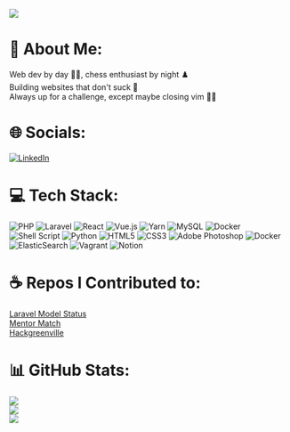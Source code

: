 ![](https://raw.githubusercontent.com/alhelwany/alhelwany/main/Hello%20You.png)

# 💫 About Me:
Web dev by day 🧑‍💻, chess enthusiast by night ♟️<br>Building websites that don't suck 🤞<br>Always up for a challenge, except maybe closing vim 🙅‍♂️<br>

# 🌐 Socials:
[![LinkedIn](https://img.shields.io/badge/LinkedIn-%230077B5.svg?logo=linkedin&logoColor=white)](https://linkedin.com/in/alhelwany) 

# 💻 Tech Stack:
![PHP](https://img.shields.io/badge/php-%23777BB4.svg?style=for-the-badge&logo=php&logoColor=white) ![Laravel](https://img.shields.io/badge/laravel-%23FF2D20.svg?style=for-the-badge&logo=laravel&logoColor=white) ![React](https://img.shields.io/badge/react-%2320232a.svg?style=for-the-badge&logo=react&logoColor=%2361DAFB) ![Vue.js](https://img.shields.io/badge/vue.js-%2335495e.svg?style=for-the-badge&logo=vuedotjs&logoColor=%234FC08D) ![Yarn](https://img.shields.io/badge/yarn-%232C8EBB.svg?style=for-the-badge&logo=yarn&logoColor=white) ![MySQL](https://img.shields.io/badge/mysql-%2300000f.svg?style=for-the-badge&logo=mysql&logoColor=white) ![Docker](https://img.shields.io/badge/docker-%230db7ed.svg?style=for-the-badge&logo=docker&logoColor=white) ![Shell Script](https://img.shields.io/badge/shell_script-%23121011.svg?style=for-the-badge&logo=gnu-bash&logoColor=white) ![Python](https://img.shields.io/badge/python-3670A0?style=for-the-badge&logo=python&logoColor=ffdd54) ![HTML5](https://img.shields.io/badge/html5-%23E34F26.svg?style=for-the-badge&logo=html5&logoColor=white) ![CSS3](https://img.shields.io/badge/css3-%231572B6.svg?style=for-the-badge&logo=css3&logoColor=white) ![Adobe Photoshop](https://img.shields.io/badge/adobe%20photoshop-%2331A8FF.svg?style=for-the-badge&logo=adobe%20photoshop&logoColor=white) ![Docker](https://img.shields.io/badge/docker-%230db7ed.svg?style=for-the-badge&logo=docker&logoColor=white) ![ElasticSearch](https://img.shields.io/badge/-ElasticSearch-005571?style=for-the-badge&logo=elasticsearch) ![Vagrant](https://img.shields.io/badge/vagrant-%231563FF.svg?style=for-the-badge&logo=vagrant&logoColor=white) ![Notion](https://img.shields.io/badge/Notion-%23000000.svg?style=for-the-badge&logo=notion&logoColor=white)

# ☕ Repos I Contributed to: 
[Laravel Model Status](https://github.com/spatie/laravel-model-status/commits/main/?author=alhelwany)\
[Mentor Match](https://github.com/Software-Developer-Academy/mentor-match/commits/main/?author=alhelwany)\
[Hackgreenville](https://github.com/hackgvl/hackgreenville-com/commits/develop/?author=alhelwany)

# 📊 GitHub Stats:
![](https://github-readme-stats.vercel.app/api/top-langs/?username=alhelwany&theme=tokyonight&hide_border=false&include_all_commits=false&count_private=false&card_width=1000)<br/>
![](https://github-readme-stats.vercel.app/api?username=alhelwany&theme=tokyonight&hide_border=false&include_all_commits=false&count_private=false&card_width=1000)<br/>
![](https://github-readme-streak-stats.herokuapp.com?user=alhelwany&theme=tokyonight&mode=weekly&card_width=1000)

